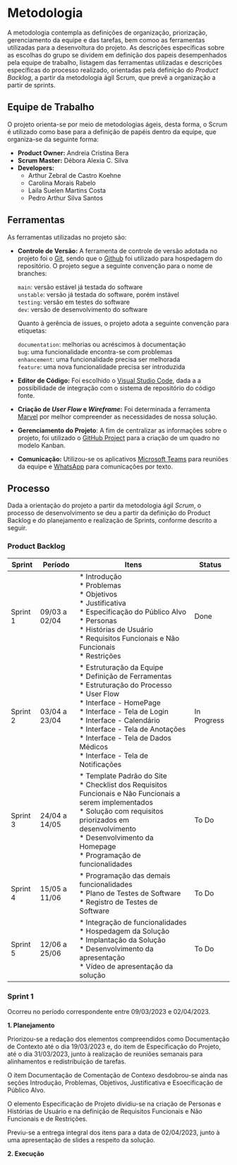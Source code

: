 
# Metodologia

A metodologia contempla as definições de organização, priorização, gerenciamento da equipe e das tarefas, bem comoo as ferramentas utilizadas para a desenvoltura do projeto.  As descrições específicas sobre as escolhas do grupo se dividem em definição dos papeis desempenhados pela equipe de trabalho, listagem das ferramentas utilizadas e descrições específicas do processo realizado, orientadas pela definição do <em>Product Backlog</em>, a partir da metodologia ágil Scrum, que prevê a organização a partir de sprints.

## Equipe de Trabalho
O projeto orienta-se por meio de metodologias ágeis, desta forma, o Scrum é utilizado como base para a definição de papéis dentro da equipe, que organiza-se da seguinte forma:

- **Product Owner:** Andreia Cristina Bera
- **Scrum Master:** Débora Alexia C. Silva
- **Developers:**
    - Arthur Zebral de Castro Koehne
    - Carolina Morais Rabelo
    - Laila Suelen Martins Costa
    - Pedro Arthur Silva Santos


## Ferramentas
As ferramentas utilizadas no projeto são:

- **Controle de Versão:** A ferramenta de controle de versão adotada no projeto foi o
[Git](https://git-scm.com/), sendo que o [Github](https://github.com)
foi utilizado para hospedagem do repositório. O projeto segue a seguinte convenção para o nome de branches:

   `main`: versão estável já testada do software<br>
   `unstable`: versão já testada do software, porém instável<br>
   `testing`: versão em testes do software<br>
   `dev`: versão de desenvolvimento do software<br>

    Quanto à gerência de issues, o projeto adota a seguinte convenção para
etiquetas:

   `documentation`: melhorias ou acréscimos à documentação<br>
   `bug`: uma funcionalidade encontra-se com problemas<br>
   `enhancement`: uma funcionalidade precisa ser melhorada<br>
   `feature`: uma nova funcionalidade precisa ser introduzida


- **Editor de Código:** Foi escolhido o [Visual Studio Code](https://code.visualstudio.com/), dada a a possibilidade de integração com o sistema de repositório do código fonte.


- **Criação de <em>User Flow</em> e <em>Wireframe</em>:** Foi determinada a ferramenta [Marvel](https://marvelapp.com/) por melhor compreender as necessidades de nossa solução.


- **Gerenciamento do Projeto**: A fim de centralizar as informações sobre o projeto, foi utilizado o [GitHub Project](https://github.com/orgs/ICEI-PUC-Minas-PMV-ADS/projects/380/views/1) para a criação de um quadro no modelo Kanban. 


- **Comunicação:** Utilizou-se os aplicativos [Microsoft Teams](https://teams.microsoft.com/_#/school/conversations/Geral?threadId=19:JYqqHMA-705z01V5n8kpeZTrU33PPFyJm1hMFNnMI681@thread.tacv2&ctx=channel) para reuniões da equipe e [WhatsApp](https://web.whatsapp.com/) para comunicações por texto. 


## Processo
Dada a orientação do projeto a partir da metodologia ágil <em>Scrum</em>, o processo de desenvolvimento se deu a partir da definição do Product Backlog e do planejamento e realização de Sprints, conforme descrito a seguir. 

### Product Backlog


| Sprint | Período  | Itens | Status |
|--------|-------------|---------------------------------------------|-----------|
|Sprint 1|09/03 a 02/04| * Introdução<br> * Problemas<br> * Objetivos<br> * Justificativa<br> * Especificação do Público Alvo<br> * Personas<br> * Histórias de Usuário<br> * Requisitos Funcionais e Não Funcionais<br> * Restrições| Done |
|Sprint 2|03/04 a 23/04| * Estruturação da Equipe<br> * Definição de Ferramentas<br> * Estruturação do Processo<br> * User Flow<br> * Interface - HomePage<br> * Interface - Tela de Login<br> * Interface - Calendário<br> * Interface - Tela de Anotações<br> * Interface - Tela de Dados Médicos<br> * Interface - Tela de Notificações | In Progress |
|Sprint 3|24/04 a 14/05| * Template Padrão do Site<br> * Checklist dos Requisitos Funcionais e Não Funcionais a serem implementados<br> * Solução com requisitos priorizados em desenvolvimento<br> * Desenvolvimento da Homepage<br> * Programação de funcionalidades| To Do |
|Sprint 4|15/05 a 11/06| * Programação das demais funcionalidades<br> * Plano de Testes de Software<br> * Registro de Testes de Software | To Do |
|Sprint 5|12/06 a 25/06| * Integração de funcionalidades<br> * Hospedagem da Solução<br> * Implantação da Solução<br> * Desenvolvimento da apresentação<br> * Vídeo de apresentação da solução | To Do |


### Sprint 1
Ocorreu no período correspondente entre 09/03/2023 e 02/04/2023.<br>

**1. Planejamento**

Priorizou-se a redação dos elementos compreendidos como Documentação de Contexto até o dia 19/03/2023 e, do item de Especificação do Projeto, até o dia 31/03/2023, junto à realização de reuniões semanais para alinhamentos e redistribuição de tarefas. 

O item Documentação de Comentação de Contexo desdobrou-se ainda nas seções Introdução, Problemas, Objetivos, Justificativa e Esoecificação de Público Alvo.

O elemento Especificação de Projeto dividiu-se na criação de Personas e Histórias de Usuário e na definição de Requisitos Funcionais e Não Funcionais e de Restrições.

Previu-se a entrega integral dos itens para a data de 02/04/2023, junto à uma apresentação de slides a respeito da solução. 

**2. Execução**

